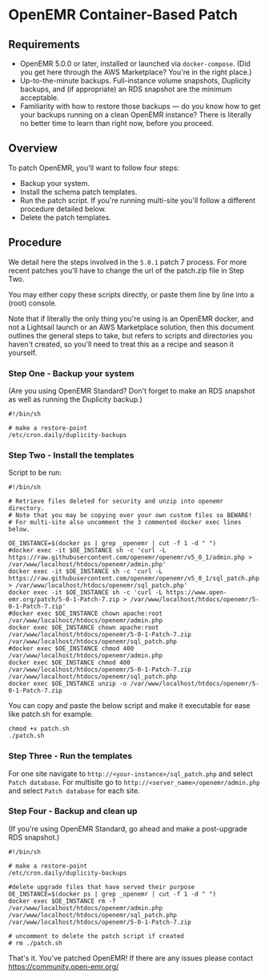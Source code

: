 # OpenEMR Container-Based Patch

## Requirements

 * OpenEMR 5.0.0 or later, installed or launched via `docker-compose`. (Did you get here through the AWS Marketplace? You're in the right place.)
 * Up-to-the-minute backups. Full-instance volume snapshots, Duplicity backups, and (if appropriate) an RDS snapshot are the minimum acceptable.
 * Familiarity with how to restore those backups &mdash; do you know how to get your backups running on a clean OpenEMR instance? There is literally no better time to learn than right now, before you proceed.

## Overview

To patch OpenEMR, you'll want to follow four steps:
 * Backup your system.
 * Install the schema patch templates.
 * Run the patch script. If you're running multi-site you'll follow a different procedure detailed below.
 * Delete the patch templates.

## Procedure

We detail here the steps involved in the `5.0.1` patch 7 process. For more recent patches you'll have to change the url of the patch.zip file in Step Two.

You may either copy these scripts directly, or paste them line by line into a (root) console.

Note that if literally the only thing you're using is an OpenEMR docker, and not a Lightsail launch or an AWS Marketplace solution, then this document outlines the general steps to take, but refers to scripts and directories you haven't created, so you'll need to treat this as a recipe and season it yourself.

### Step One - Backup your system

(Are you using OpenEMR Standard? Don't forget to make an RDS snapshot as well as running the Duplicity backup.)

```
#!/bin/sh

# make a restore-point
/etc/cron.daily/duplicity-backups

```

### Step Two - Install the templates

Script to be run:
```
#!/bin/sh

# Retrieve files deleted for security and unzip into openemr directory.
# Note that you may be copying over your own custom files so BEWARE!
# For multi-site also uncomment the 3 commented docker exec lines below. 
 
OE_INSTANCE=$(docker ps | grep _openemr | cut -f 1 -d " ")
#docker exec -it $OE_INSTANCE sh -c 'curl -L https://raw.githubusercontent.com/openemr/openemr/v5_0_1/admin.php > /var/www/localhost/htdocs/openemr/admin.php'
docker exec -it $OE_INSTANCE sh -c 'curl -L https://raw.githubusercontent.com/openemr/openemr/v5_0_1/sql_patch.php > /var/www/localhost/htdocs/openemr/sql_patch.php'
docker exec -it $OE_INSTANCE sh -c 'curl -L https://www.open-emr.org/patch/5-0-1-Patch-7.zip > /var/www/localhost/htdocs/openemr/5-0-1-Patch-7.zip'
#docker exec $OE_INSTANCE chown apache:root /var/www/localhost/htdocs/openemr/admin.php 
docker exec $OE_INSTANCE chown apache:root /var/www/localhost/htdocs/openemr/5-0-1-Patch-7.zip /var/www/localhost/htdocs/openemr/sql_patch.php
#docker exec $OE_INSTANCE chmod 400 /var/www/localhost/htdocs/openemr/admin.php 
docker exec $OE_INSTANCE chmod 400 /var/www/localhost/htdocs/openemr/5-0-1-Patch-7.zip /var/www/localhost/htdocs/openemr/sql_patch.php
docker exec $OE_INSTANCE unzip -o /var/www/localhost/htdocs/openemr/5-0-1-Patch-7.zip
```

You can copy and paste the below script and make it executable for ease like patch.sh for example.
```
chmod +x patch.sh
./patch.sh
```

### Step Three - Run the templates

For one site navigate to `http://<your-instance>/sql_patch.php` and select `Patch database`.
For multisite go to `http://<server_name>/openemr/admin.php` and select `Patch database` for each site.

### Step Four - Backup and clean up

(If you're using OpenEMR Standard, go ahead and make a post-upgrade RDS snapshot.)

```
#!/bin/sh

# make a restore-point
/etc/cron.daily/duplicity-backups

#delete upgrade files that have served their purpose
OE_INSTANCE=$(docker ps | grep _openemr | cut -f 1 -d " ")
docker exec $OE_INSTANCE rm -f /var/www/localhost/htdocs/openemr/admin.php /var/www/localhost/htdocs/openemr/sql_patch.php /var/www/localhost/htdocs/openemr/5-0-1-Patch-7.zip

# uncomment to delete the patch script if created
# rm ./patch.sh 
```

That's it. You've patched OpenEMR! If there are any issues please contact https://community.open-emr.org/  
